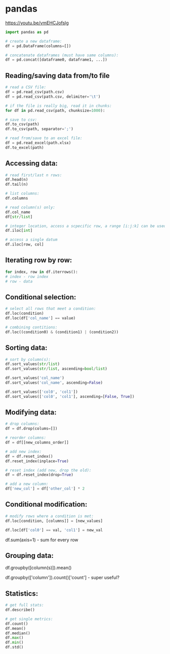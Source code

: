 # pandas
https://youtu.be/vmEHCJofslg  

```python
import pandas as pd

# create a new dataframe:
df = pd.DataFrame(columns=[])

# concatenate dataframes (must have same columns):
df = pd.concat([dataframe0, dataframe1, ...])
```

## Reading/saving data from/to file
```python
# read a CSV file:
df = pd.read_csv(path.csv)
df = pd.read_csv(path.csv, delimiter='\t')

# if the file is really big, read it in chunks:
for df in pd.read_csv(path, chunksize=1000):

# save to csv:
df.to_csv(path)
df.to_csv(path, separator=';')

# read from/save to an excel file:
df = pd.read_excel(path.xlsx)
df.to_excel(path)
```

## Accessing data:
```python
# read first/last n rows:
df.head(n)
df.tail(n)

# list columns:
df.columns

# read column(s) only:
df.col_name
df[str/list]

# integer location, access a scpecific row, a range [i:j:k] can be used
df.iloc[int]

# access a single datum
df.iloc[row, col]
```

## Iterating row by row:
```python
for index, row in df.iterrows():
# index - row index
# row - data
```

## Conditional selection:
```python
# select all rows that meet a condition:
df.loc(condition)
df.loc(df['col_name'] == value)

# combining contitions:
df.loc((condition0) & (condition1) | (condition2))
```

## Sorting data: 
```python
# sort by column(s):
df.sort_values(str/list)
df.sort_values(str/list, ascending=bool/list)

df.sort_values('col_name')
df.sort_values('col_name', ascending=False)

df.sort_values(['col0', 'col1'])
df.sort_values(['col0', 'col1'], ascending=[False, True])
```

## Modifying data:
```python
# drop columns:
df = df.drop(colums=[])

# reorder columns:
df = df[[new_columns_order]]

# add new index:
df = df.reset_index()
df.reset_index(inplace=True)

# reset index (add new, drop the old):
df = df.reset_index(drop=True)

# add a new column:
df['new_col'] = df['other_col'] * 2
```

## Conditional modification:
```python
# modify rows where a condition is met:
df.loc[condition, [columns]] = [new_values]

df.loc[df['col0'] == val, 'col1'] = new_val
```


df.sum(axis=1) - sum for every row


## Grouping data:
df.groupby([column(s)]).mean()

df.groupby(['column']).count()['count'] - super useful?

## Statistics:
```python
# get full stats:
df.describe()

# get single metrics:
df.count()
df.mean()
df.median()
df.max()
df.min()
df.std()
```
